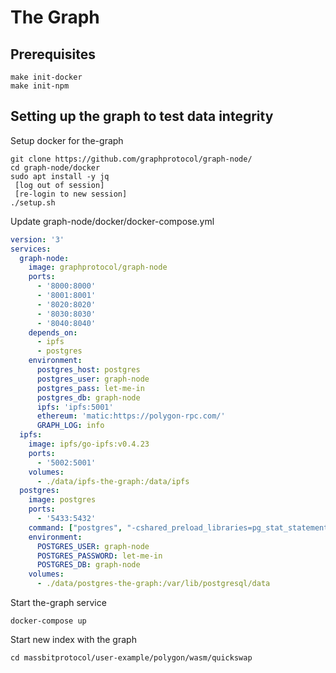 # The Graph
## Prerequisites
```shell
make init-docker
make init-npm
```

## Setting up the graph to test data integrity
Setup docker for the-graph
```shell
git clone https://github.com/graphprotocol/graph-node/
cd graph-node/docker
sudo apt install -y jq
 [log out of session]
 [re-login to new session]
./setup.sh
```

Update graph-node/docker/docker-compose.yml
```yaml
version: '3'
services:
  graph-node:
    image: graphprotocol/graph-node
    ports:
      - '8000:8000'
      - '8001:8001'
      - '8020:8020'
      - '8030:8030'
      - '8040:8040'
    depends_on:
      - ipfs
      - postgres
    environment:
      postgres_host: postgres
      postgres_user: graph-node
      postgres_pass: let-me-in
      postgres_db: graph-node
      ipfs: 'ipfs:5001'
      ethereum: 'matic:https://polygon-rpc.com/'
      GRAPH_LOG: info
  ipfs:
    image: ipfs/go-ipfs:v0.4.23
    ports:
      - '5002:5001'
    volumes:
      - ./data/ipfs-the-graph:/data/ipfs
  postgres:
    image: postgres
    ports:
      - '5433:5432'
    command: ["postgres", "-cshared_preload_libraries=pg_stat_statements"]
    environment:
      POSTGRES_USER: graph-node
      POSTGRES_PASSWORD: let-me-in
      POSTGRES_DB: graph-node
    volumes:
      - ./data/postgres-the-graph:/var/lib/postgresql/data
```

Start the-graph service
```shell
docker-compose up
```

Start new index with the graph
```shell
cd massbitprotocol/user-example/polygon/wasm/quickswap

```


